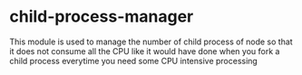 # child-process-manager
This module is used to manage the number of child process of node so that it does not consume all the CPU like it would have done when you fork a child process everytime you need some CPU intensive processing
